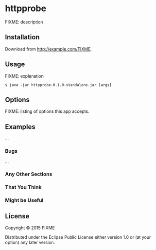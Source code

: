 # httpprobe

FIXME: description

## Installation

Download from http://example.com/FIXME.

## Usage

FIXME: explanation

    $ java -jar httpprobe-0.1.0-standalone.jar [args]

## Options

FIXME: listing of options this app accepts.

## Examples

...

### Bugs

...

### Any Other Sections
### That You Think
### Might be Useful

## License

Copyright © 2015 FIXME

Distributed under the Eclipse Public License either version 1.0 or (at
your option) any later version.
